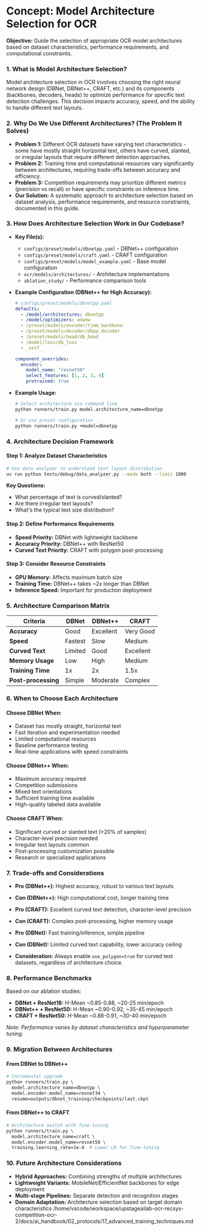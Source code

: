 # **Concept: Model Architecture Selection for OCR**

**Objective:** Guide the selection of appropriate OCR model architectures based on dataset characteristics, performance requirements, and computational constraints.

### **1. What is Model Architecture Selection?**

Model architecture selection in OCR involves choosing the right neural network design (DBNet, DBNet++, CRAFT, etc.) and its components (backbones, decoders, heads) to optimize performance for specific text detection challenges. This decision impacts accuracy, speed, and the ability to handle different text layouts.

### **2. Why Do We Use Different Architectures? (The Problem It Solves)**

* **Problem 1:** Different OCR datasets have varying text characteristics - some have mostly straight horizontal text, others have curved, slanted, or irregular layouts that require different detection approaches.
* **Problem 2:** Training time and computational resources vary significantly between architectures, requiring trade-offs between accuracy and efficiency.
* **Problem 3:** Competition requirements may prioritize different metrics (precision vs recall) or have specific constraints on inference time.
* **Our Solution:** A systematic approach to architecture selection based on dataset analysis, performance requirements, and resource constraints, documented in this guide.

### **3. How Does Architecture Selection Work in Our Codebase?**

* **Key File(s):**
  * `configs/preset/models/dbnetpp.yaml` - DBNet++ configuration
  * `configs/preset/models/craft.yaml` - CRAFT configuration
  * `configs/preset/models/model_example.yaml` - Base model configuration
  * `ocr/models/architectures/` - Architecture implementations
  * `ablation_study/` - Performance comparison tools

* **Example Configuration (DBNet++ for High Accuracy):**
  ```yaml
  # configs/preset/models/dbnetpp.yaml
  defaults:
    - /model/architectures: dbnetpp
    - /model/optimizers: adamw
    - /preset/models/encoder/timm_backbone
    - /preset/models/decoder/dbpp_decoder
    - /preset/models/head/db_head
    - /model/loss/db_loss
    - _self_

  component_overrides:
    encoder:
      model_name: "resnet50"
      select_features: [1, 2, 3, 4]
      pretrained: true
  ```

* **Example Usage:**
  ```bash
  # Select architecture via command line
  python runners/train.py model.architecture_name=dbnetpp

  # Or use preset configuration
  python runners/train.py +model=dbnetpp
  ```

### **4. Architecture Decision Framework**

#### **Step 1: Analyze Dataset Characteristics**
```bash
# Use data analyzer to understand text layout distribution
uv run python tests/debug/data_analyzer.py --mode both --limit 1000
```

**Key Questions:**
- What percentage of text is curved/slanted?
- Are there irregular text layouts?
- What's the typical text size distribution?

#### **Step 2: Define Performance Requirements**
- **Speed Priority:** DBNet with lightweight backbone
- **Accuracy Priority:** DBNet++ with ResNet50
- **Curved Text Priority:** CRAFT with polygon post-processing

#### **Step 3: Consider Resource Constraints**
- **GPU Memory:** Affects maximum batch size
- **Training Time:** DBNet++ takes ~2x longer than DBNet
- **Inference Speed:** Important for production deployment

### **5. Architecture Comparison Matrix**

| Criteria | DBNet | DBNet++ | CRAFT |
|----------|-------|---------|-------|
| **Accuracy** | Good | Excellent | Very Good |
| **Speed** | Fastest | Slow | Medium |
| **Curved Text** | Limited | Good | Excellent |
| **Memory Usage** | Low | High | Medium |
| **Training Time** | 1x | 2x | 1.5x |
| **Post-processing** | Simple | Moderate | Complex |

### **6. When to Choose Each Architecture**

#### **Choose DBNet When:**
- Dataset has mostly straight, horizontal text
- Fast iteration and experimentation needed
- Limited computational resources
- Baseline performance testing
- Real-time applications with speed constraints

#### **Choose DBNet++ When:**
- Maximum accuracy required
- Competition submissions
- Mixed text orientations
- Sufficient training time available
- High-quality labeled data available

#### **Choose CRAFT When:**
- Significant curved or slanted text (>20% of samples)
- Character-level precision needed
- Irregular text layouts common
- Post-processing customization possible
- Research or specialized applications

### **7. Trade-offs and Considerations**

* **Pro (DBNet++):** Highest accuracy, robust to various text layouts
* **Con (DBNet++):** High computational cost, longer training time
* **Pro (CRAFT):** Excellent curved text detection, character-level precision
* **Con (CRAFT):** Complex post-processing, higher memory usage
* **Pro (DBNet):** Fast training/inference, simple pipeline
* **Con (DBNet):** Limited curved text capability, lower accuracy ceiling

* **Consideration:** Always enable `use_polygon=true` for curved text datasets, regardless of architecture choice.

### **8. Performance Benchmarks**

Based on our ablation studies:

- **DBNet + ResNet18:** H-Mean ~0.85-0.88, ~20-25 min/epoch
- **DBNet++ + ResNet50:** H-Mean ~0.90-0.92, ~35-45 min/epoch
- **CRAFT + ResNet50:** H-Mean ~0.88-0.91, ~30-40 min/epoch

*Note: Performance varies by dataset characteristics and hyperparameter tuning.*

### **9. Migration Between Architectures**

#### **From DBNet to DBNet++**
```bash
# Incremental upgrade
python runners/train.py \
  model.architecture_name=dbnetpp \
  model.encoder.model_name=resnet34 \
  resume=outputs/dbnet_training/checkpoints/last.ckpt
```

#### **From DBNet++ to CRAFT**
```bash
# Architecture switch with fine-tuning
python runners/train.py \
  model.architecture_name=craft \
  model.encoder.model_name=resnet50 \
  training.learning_rate=1e-4  # Lower LR for fine-tuning
```

### **10. Future Architecture Considerations**

- **Hybrid Approaches:** Combining strengths of multiple architectures
- **Lightweight Variants:** MobileNet/EfficientNet backbones for edge deployment
- **Multi-stage Pipelines:** Separate detection and recognition stages
- **Domain Adaptation:** Architecture selection based on target domain characteristics</content>
<parameter name="filePath">/home/vscode/workspace/upstageailab-ocr-recsys-competition-ocr-2/docs/ai_handbook/02_protocols/17_advanced_training_techniques.md
